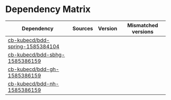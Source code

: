 # Dependency Matrix

Dependency | Sources | Version | Mismatched versions
---------- | ------- | ------- | -------------------
[cb-kubecd/bdd-spring-1585384104](https://github.com/cb-kubecd/bdd-spring-1585384104.git) |  | []() | 
[cb-kubecd/bdd-sbhg-1585386159](https://github.com/cb-kubecd/bdd-sbhg-1585386159.git) |  | []() | 
[cb-kubecd/bdd-gh-1585386159](https://github.com/cb-kubecd/bdd-gh-1585386159.git) |  | []() | 
[cb-kubecd/bdd-nh-1585386159](https://github.com/cb-kubecd/bdd-nh-1585386159.git) |  | []() | 
